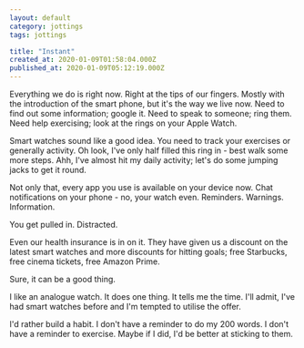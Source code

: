 ```yaml
---
layout: default
category: jottings
tags: jottings

title: "Instant"
created_at: 2020-01-09T01:58:04.000Z
published_at: 2020-01-09T05:12:19.000Z
---
```

Everything we do is right now. Right at the tips of our fingers. Mostly with the introduction of the smart phone, but it's the way we live now. Need to find out some information; google it. Need to speak to someone; ring them. Need help exercising; look at the rings on your Apple Watch.

Smart watches sound like a good idea. You need to track your exercises or generally activity. Oh look, I've only half filled this ring in - best walk some more steps. Ahh, I've almost hit my daily activity; let's do some jumping jacks to get it round.

Not only that, every app you use is available on your device now. Chat notifications on your phone - no, your watch even. Reminders. Warnings. Information.

You get pulled in. Distracted.

Even our health insurance is in on it. They have given us a discount on the latest smart watches and more discounts for hitting goals; free Starbucks, free cinema tickets, free Amazon Prime.

Sure, it can be a good thing.

I like an analogue watch. It does one thing. It tells me the time. I'll admit, I've had smart watches before and I'm tempted to utilise the offer.

I'd rather build a habit. I don't have a reminder to do my 200 words. I don't have a reminder to exercise. Maybe if I did, I'd be better at sticking to them.
